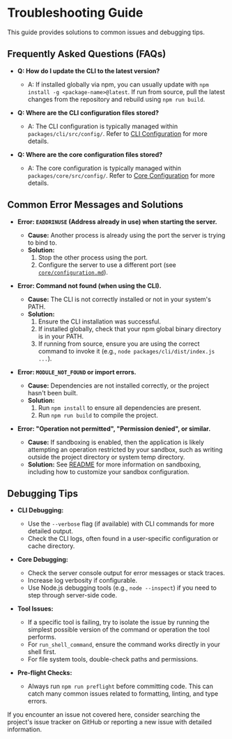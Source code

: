# Troubleshooting Guide

This guide provides solutions to common issues and debugging tips.

## Frequently Asked Questions (FAQs)

- **Q: How do I update the CLI to the latest version?**

  - A: If installed globally via npm, you can usually update with `npm install -g <package-name>@latest`. If run from source, pull the latest changes from the repository and rebuild using `npm run build`.

- **Q: Where are the CLI configuration files stored?**

  - A: The CLI configuration is typically managed within `packages/cli/src/config/`. Refer to [CLI Configuration](./cli/configuration.md) for more details.

- **Q: Where are the core configuration files stored?**
  - A: The core configuration is typically managed within `packages/core/src/config/`. Refer to [Core Configuration](./core/configuration.md) for more details.

## Common Error Messages and Solutions

- **Error: `EADDRINUSE` (Address already in use) when starting the server.**

  - **Cause:** Another process is already using the port the server is trying to bind to.
  - **Solution:**
    1.  Stop the other process using the port.
    2.  Configure the server to use a different port (see [`core/configuration.md`](./core/configuration.md)).

- **Error: Command not found (when using the CLI).**

  - **Cause:** The CLI is not correctly installed or not in your system's PATH.
  - **Solution:**
    1.  Ensure the CLI installation was successful.
    2.  If installed globally, check that your npm global binary directory is in your PATH.
    3.  If running from source, ensure you are using the correct command to invoke it (e.g., `node packages/cli/dist/index.js ...`).

- **Error: `MODULE_NOT_FOUND` or import errors.**

  - **Cause:** Dependencies are not installed correctly, or the project hasn't been built.
  - **Solution:**
    1.  Run `npm install` to ensure all dependencies are present.
    2.  Run `npm run build` to compile the project.

- **Error: "Operation not permitted", "Permission denied", or similar.**
  - **Cause:** If sandboxing is enabled, then the application is likely attempting an operation restricted by your sandbox, such as writing outside the project directory or system temp directory.
  - **Solution:** See [README](../README.md#sandboxing) for more information on sandboxing, including how to customize your sandbox configuration.

## Debugging Tips

- **CLI Debugging:**

  - Use the `--verbose` flag (if available) with CLI commands for more detailed output.
  - Check the CLI logs, often found in a user-specific configuration or cache directory.

- **Core Debugging:**

  - Check the server console output for error messages or stack traces.
  - Increase log verbosity if configurable.
  - Use Node.js debugging tools (e.g., `node --inspect`) if you need to step through server-side code.

- **Tool Issues:**

  - If a specific tool is failing, try to isolate the issue by running the simplest possible version of the command or operation the tool performs.
  - For `run_shell_command`, ensure the command works directly in your shell first.
  - For file system tools, double-check paths and permissions.

- **Pre-flight Checks:**
  - Always run `npm run preflight` before committing code. This can catch many common issues related to formatting, linting, and type errors.

If you encounter an issue not covered here, consider searching the project's issue tracker on GitHub or reporting a new issue with detailed information.
